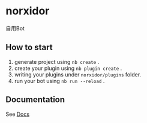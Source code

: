 # norxidor

自用Bot

## How to start

1. generate project using `nb create` .
2. create your plugin using `nb plugin create` .
3. writing your plugins under `norxidor/plugins` folder.
4. run your bot using `nb run --reload` .

## Documentation

See [Docs](https://nonebot.dev/)
